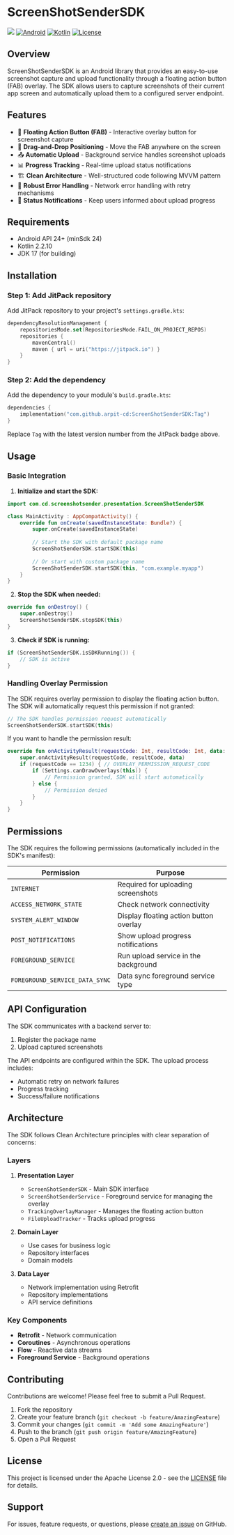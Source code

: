 # ScreenShotSenderSDK

[![](https://jitpack.io/v/arpit-cd/ScreenShotSenderSDK.svg)](https://jitpack.io/#arpit-cd/ScreenShotSenderSDK)
[![Android](https://img.shields.io/badge/Android-API%2024%2B-brightgreen.svg?style=flat)](https://android-arsenal.com/api?level=24)
[![Kotlin](https://img.shields.io/badge/Kotlin-2.2.10-blue.svg?style=flat)](https://kotlinlang.org)
[![License](https://img.shields.io/badge/license-Apache%202.0-blue.svg)](LICENSE)

## Overview

ScreenShotSenderSDK is an Android library that provides an easy-to-use screenshot capture and upload functionality through a floating action button (FAB) overlay. The SDK allows users to capture screenshots of their current app screen and automatically upload them to a configured server endpoint.

## Features

- 📸 **Floating Action Button (FAB)** - Interactive overlay button for screenshot capture
- 🎯 **Drag-and-Drop Positioning** - Move the FAB anywhere on the screen
- 📤 **Automatic Upload** - Background service handles screenshot uploads
- 📊 **Progress Tracking** - Real-time upload status notifications
- 🏗️ **Clean Architecture** - Well-structured code following MVVM pattern
- 🔄 **Robust Error Handling** - Network error handling with retry mechanisms
- 🔔 **Status Notifications** - Keep users informed about upload progress

## Requirements

- Android API 24+ (minSdk 24)
- Kotlin 2.2.10
- JDK 17 (for building)

## Installation

### Step 1: Add JitPack repository

Add JitPack repository to your project's `settings.gradle.kts`:

```kotlin
dependencyResolutionManagement {
    repositoriesMode.set(RepositoriesMode.FAIL_ON_PROJECT_REPOS)
    repositories {
        mavenCentral()
        maven { url = uri("https://jitpack.io") }
    }
}
```

### Step 2: Add the dependency

Add the dependency to your module's `build.gradle.kts`:

```kotlin
dependencies {
    implementation("com.github.arpit-cd:ScreenShotSenderSDK:Tag")
}
```

Replace `Tag` with the latest version number from the JitPack badge above.

## Usage

### Basic Integration

1. **Initialize and start the SDK:**

```kotlin
import com.cd.screenshotsender.presentation.ScreenShotSenderSDK

class MainActivity : AppCompatActivity() {
    override fun onCreate(savedInstanceState: Bundle?) {
        super.onCreate(savedInstanceState)
        
        // Start the SDK with default package name
        ScreenShotSenderSDK.startSDK(this)
        
        // Or start with custom package name
        ScreenShotSenderSDK.startSDK(this, "com.example.myapp")
    }
}
```

2. **Stop the SDK when needed:**

```kotlin
override fun onDestroy() {
    super.onDestroy()
    ScreenShotSenderSDK.stopSDK(this)
}
```

3. **Check if SDK is running:**

```kotlin
if (ScreenShotSenderSDK.isSDKRunning()) {
    // SDK is active
}
```

### Handling Overlay Permission

The SDK requires overlay permission to display the floating action button. The SDK will automatically request this permission if not granted:

```kotlin
// The SDK handles permission request automatically
ScreenShotSenderSDK.startSDK(this)
```

If you want to handle the permission result:

```kotlin
override fun onActivityResult(requestCode: Int, resultCode: Int, data: Intent?) {
    super.onActivityResult(requestCode, resultCode, data)
    if (requestCode == 1234) { // OVERLAY_PERMISSION_REQUEST_CODE
        if (Settings.canDrawOverlays(this)) {
            // Permission granted, SDK will start automatically
        } else {
            // Permission denied
        }
    }
}
```

## Permissions

The SDK requires the following permissions (automatically included in the SDK's manifest):

| Permission | Purpose |
|------------|---------|
| `INTERNET` | Required for uploading screenshots |
| `ACCESS_NETWORK_STATE` | Check network connectivity |
| `SYSTEM_ALERT_WINDOW` | Display floating action button overlay |
| `POST_NOTIFICATIONS` | Show upload progress notifications |
| `FOREGROUND_SERVICE` | Run upload service in the background |
| `FOREGROUND_SERVICE_DATA_SYNC` | Data sync foreground service type |

## API Configuration

The SDK communicates with a backend server to:
1. Register the package name
2. Upload captured screenshots

The API endpoints are configured within the SDK. The upload process includes:
- Automatic retry on network failures
- Progress tracking
- Success/failure notifications

## Architecture

The SDK follows Clean Architecture principles with clear separation of concerns:

### Layers

1. **Presentation Layer**
   - `ScreenShotSenderSDK` - Main SDK interface
   - `ScreenShotSenderService` - Foreground service for managing the overlay
   - `TrackingOverlayManager` - Manages the floating action button
   - `FileUploadTracker` - Tracks upload progress

2. **Domain Layer**
   - Use cases for business logic
   - Repository interfaces
   - Domain models

3. **Data Layer**
   - Network implementation using Retrofit
   - Repository implementations
   - API service definitions

### Key Components

- **Retrofit** - Network communication
- **Coroutines** - Asynchronous operations
- **Flow** - Reactive data streams
- **Foreground Service** - Background operations

## Contributing

Contributions are welcome! Please feel free to submit a Pull Request.

1. Fork the repository
2. Create your feature branch (`git checkout -b feature/AmazingFeature`)
3. Commit your changes (`git commit -m 'Add some AmazingFeature'`)
4. Push to the branch (`git push origin feature/AmazingFeature`)
5. Open a Pull Request

## License

This project is licensed under the Apache License 2.0 - see the [LICENSE](LICENSE) file for details.

## Support

For issues, feature requests, or questions, please [create an issue](https://github.com/arpit-cd/ScreenShotSenderSDK/issues) on GitHub.